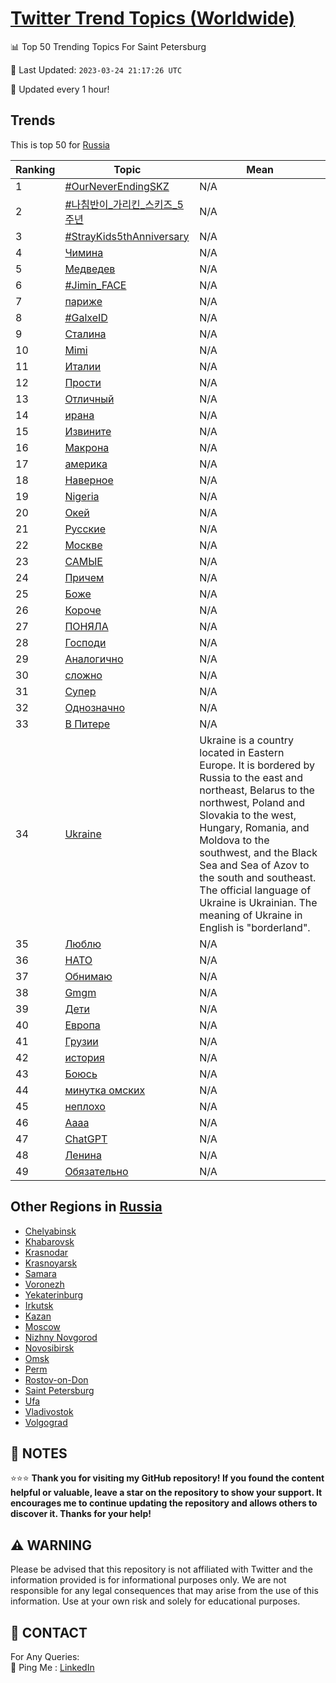 [Twitter Trend Topics (Worldwide)](https://github.com/ErcinDedeoglu/Twitter-Trend-Topics)
==========


📊 Top 50 Trending Topics For Saint Petersburg

📆 Last Updated: `2023-03-24 21:17:26 UTC`

🔧 Updated every 1 hour!


## Trends

This is top 50 for [Russia](</Russia>)

| Ranking | Topic | Mean |
| ------- | ------------ | ------------ |
| 1 | [#OurNeverEndingSKZ](http://twitter.com/search?q=%23OurNeverEndingSKZ) | N/A |
| 2 | [#나침반이_가리킨_스키즈_5주년](http://twitter.com/search?q=%23%eb%82%98%ec%b9%a8%eb%b0%98%ec%9d%b4_%ea%b0%80%eb%a6%ac%ed%82%a8_%ec%8a%a4%ed%82%a4%ec%a6%88_5%ec%a3%bc%eb%85%84) | N/A |
| 3 | [#StrayKids5thAnniversary](http://twitter.com/search?q=%23StrayKids5thAnniversary) | N/A |
| 4 | [Чимина](http://twitter.com/search?q=%d0%a7%d0%b8%d0%bc%d0%b8%d0%bd%d0%b0) | N/A |
| 5 | [Медведев](http://twitter.com/search?q=%d0%9c%d0%b5%d0%b4%d0%b2%d0%b5%d0%b4%d0%b5%d0%b2) | N/A |
| 6 | [#Jimin_FACE](http://twitter.com/search?q=%23Jimin_FACE) | N/A |
| 7 | [париже](http://twitter.com/search?q=%d0%bf%d0%b0%d1%80%d0%b8%d0%b6%d0%b5) | N/A |
| 8 | [#GalxeID](http://twitter.com/search?q=%23GalxeID) | N/A |
| 9 | [Сталина](http://twitter.com/search?q=%d0%a1%d1%82%d0%b0%d0%bb%d0%b8%d0%bd%d0%b0) | N/A |
| 10 | [Mimi](http://twitter.com/search?q=Mimi) | N/A |
| 11 | [Италии](http://twitter.com/search?q=%d0%98%d1%82%d0%b0%d0%bb%d0%b8%d0%b8) | N/A |
| 12 | [Прости](http://twitter.com/search?q=%d0%9f%d1%80%d0%be%d1%81%d1%82%d0%b8) | N/A |
| 13 | [Отличный](http://twitter.com/search?q=%d0%9e%d1%82%d0%bb%d0%b8%d1%87%d0%bd%d1%8b%d0%b9) | N/A |
| 14 | [ирана](http://twitter.com/search?q=%d0%b8%d1%80%d0%b0%d0%bd%d0%b0) | N/A |
| 15 | [Извините](http://twitter.com/search?q=%d0%98%d0%b7%d0%b2%d0%b8%d0%bd%d0%b8%d1%82%d0%b5) | N/A |
| 16 | [Макрона](http://twitter.com/search?q=%d0%9c%d0%b0%d0%ba%d1%80%d0%be%d0%bd%d0%b0) | N/A |
| 17 | [америка](http://twitter.com/search?q=%d0%b0%d0%bc%d0%b5%d1%80%d0%b8%d0%ba%d0%b0) | N/A |
| 18 | [Наверное](http://twitter.com/search?q=%d0%9d%d0%b0%d0%b2%d0%b5%d1%80%d0%bd%d0%be%d0%b5) | N/A |
| 19 | [Nigeria](http://twitter.com/search?q=Nigeria) | N/A |
| 20 | [Окей](http://twitter.com/search?q=%d0%9e%d0%ba%d0%b5%d0%b9) | N/A |
| 21 | [Русские](http://twitter.com/search?q=%d0%a0%d1%83%d1%81%d1%81%d0%ba%d0%b8%d0%b5) | N/A |
| 22 | [Москве](http://twitter.com/search?q=%d0%9c%d0%be%d1%81%d0%ba%d0%b2%d0%b5) | N/A |
| 23 | [САМЫЕ](http://twitter.com/search?q=%d0%a1%d0%90%d0%9c%d0%ab%d0%95) | N/A |
| 24 | [Причем](http://twitter.com/search?q=%d0%9f%d1%80%d0%b8%d1%87%d0%b5%d0%bc) | N/A |
| 25 | [Боже](http://twitter.com/search?q=%d0%91%d0%be%d0%b6%d0%b5) | N/A |
| 26 | [Короче](http://twitter.com/search?q=%d0%9a%d0%be%d1%80%d0%be%d1%87%d0%b5) | N/A |
| 27 | [ПОНЯЛА](http://twitter.com/search?q=%d0%9f%d0%9e%d0%9d%d0%af%d0%9b%d0%90) | N/A |
| 28 | [Господи](http://twitter.com/search?q=%d0%93%d0%be%d1%81%d0%bf%d0%be%d0%b4%d0%b8) | N/A |
| 29 | [Аналогично](http://twitter.com/search?q=%d0%90%d0%bd%d0%b0%d0%bb%d0%be%d0%b3%d0%b8%d1%87%d0%bd%d0%be) | N/A |
| 30 | [сложно](http://twitter.com/search?q=%d1%81%d0%bb%d0%be%d0%b6%d0%bd%d0%be) | N/A |
| 31 | [Супер](http://twitter.com/search?q=%d0%a1%d1%83%d0%bf%d0%b5%d1%80) | N/A |
| 32 | [Однозначно](http://twitter.com/search?q=%d0%9e%d0%b4%d0%bd%d0%be%d0%b7%d0%bd%d0%b0%d1%87%d0%bd%d0%be) | N/A |
| 33 | [В Питере](http://twitter.com/search?q=%d0%92+%d0%9f%d0%b8%d1%82%d0%b5%d1%80%d0%b5) | N/A |
| 34 | [Ukraine](http://twitter.com/search?q=Ukraine) | Ukraine is a country located in Eastern Europe. It is bordered by Russia to the east and northeast, Belarus to the northwest, Poland and Slovakia to the west, Hungary, Romania, and Moldova to the southwest, and the Black Sea and Sea of Azov to the south and southeast. The official language of Ukraine is Ukrainian. The meaning of Ukraine in English is "borderland". |
| 35 | [Люблю](http://twitter.com/search?q=%d0%9b%d1%8e%d0%b1%d0%bb%d1%8e) | N/A |
| 36 | [НАТО](http://twitter.com/search?q=%d0%9d%d0%90%d0%a2%d0%9e) | N/A |
| 37 | [Обнимаю](http://twitter.com/search?q=%d0%9e%d0%b1%d0%bd%d0%b8%d0%bc%d0%b0%d1%8e) | N/A |
| 38 | [Gmgm](http://twitter.com/search?q=Gmgm) | N/A |
| 39 | [Дети](http://twitter.com/search?q=%d0%94%d0%b5%d1%82%d0%b8) | N/A |
| 40 | [Европа](http://twitter.com/search?q=%d0%95%d0%b2%d1%80%d0%be%d0%bf%d0%b0) | N/A |
| 41 | [Грузии](http://twitter.com/search?q=%d0%93%d1%80%d1%83%d0%b7%d0%b8%d0%b8) | N/A |
| 42 | [история](http://twitter.com/search?q=%d0%b8%d1%81%d1%82%d0%be%d1%80%d0%b8%d1%8f) | N/A |
| 43 | [Боюсь](http://twitter.com/search?q=%d0%91%d0%be%d1%8e%d1%81%d1%8c) | N/A |
| 44 | [минутка омских](http://twitter.com/search?q=%d0%bc%d0%b8%d0%bd%d1%83%d1%82%d0%ba%d0%b0+%d0%be%d0%bc%d1%81%d0%ba%d0%b8%d1%85) | N/A |
| 45 | [неплохо](http://twitter.com/search?q=%d0%bd%d0%b5%d0%bf%d0%bb%d0%be%d1%85%d0%be) | N/A |
| 46 | [Аааа](http://twitter.com/search?q=%d0%90%d0%b0%d0%b0%d0%b0) | N/A |
| 47 | [ChatGPT](http://twitter.com/search?q=ChatGPT) | N/A |
| 48 | [Ленина](http://twitter.com/search?q=%d0%9b%d0%b5%d0%bd%d0%b8%d0%bd%d0%b0) | N/A |
| 49 | [Обязательно](http://twitter.com/search?q=%d0%9e%d0%b1%d1%8f%d0%b7%d0%b0%d1%82%d0%b5%d0%bb%d1%8c%d0%bd%d0%be) | N/A |



## Other Regions in [Russia](</Russia>)

* [Chelyabinsk](</Russia/Chelyabinsk.md>)
* [Khabarovsk](</Russia/Khabarovsk.md>)
* [Krasnodar](</Russia/Krasnodar.md>)
* [Krasnoyarsk](</Russia/Krasnoyarsk.md>)
* [Samara](</Russia/Samara.md>)
* [Voronezh](</Russia/Voronezh.md>)
* [Yekaterinburg](</Russia/Yekaterinburg.md>)
* [Irkutsk](</Russia/Irkutsk.md>)
* [Kazan](</Russia/Kazan.md>)
* [Moscow](</Russia/Moscow.md>)
* [Nizhny Novgorod](</Russia/Nizhny Novgorod.md>)
* [Novosibirsk](</Russia/Novosibirsk.md>)
* [Omsk](</Russia/Omsk.md>)
* [Perm](</Russia/Perm.md>)
* [Rostov-on-Don](</Russia/Rostov-on-Don.md>)
* [Saint Petersburg](</Russia/Saint Petersburg.md>)
* [Ufa](</Russia/Ufa.md>)
* [Vladivostok](</Russia/Vladivostok.md>)
* [Volgograd](</Russia/Volgograd.md>)



## 📝 NOTES

⭐⭐⭐ **Thank you for visiting my GitHub repository! If you found the content helpful or valuable, leave a star on the repository to show your support. It encourages me to continue updating the repository and allows others to discover it. Thanks for your help!**


## ⚠️ WARNING

Please be advised that this repository is not affiliated with Twitter and the information provided is for informational purposes only. We are not responsible for any legal consequences that may arise from the use of this information. Use at your own risk and solely for educational purposes.


## 📨 CONTACT

 For Any Queries:  
            🏓 Ping Me : [LinkedIn](https://www.linkedin.com/in/ercindedeoglu/)
